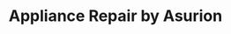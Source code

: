 ---
title: "Appliance Repair by Asurion"
url: /melbourne/appliance-repair-by-asurion/
shop: appliance
---